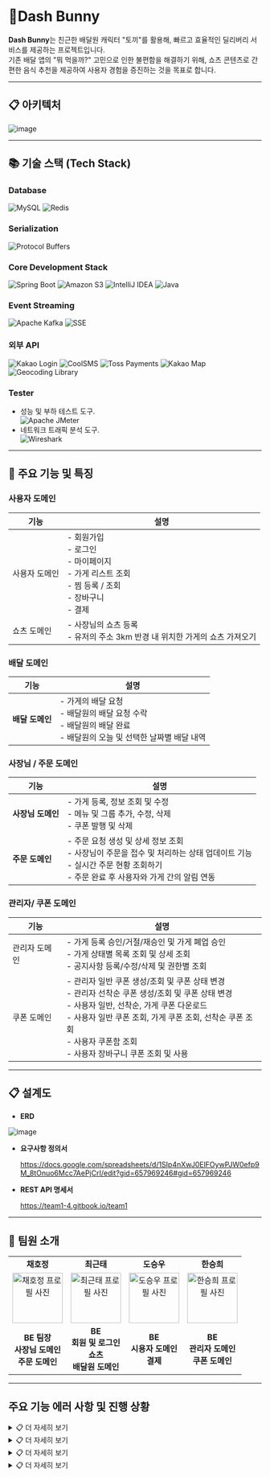 # 🐰**Dash Bunny**



**Dash Bunny**는 친근한 배달원 캐릭터 "토끼"를 활용해, 빠르고 효율적인 딜리버리 서비스를 제공하는 프로젝트입니다. <br>
기존 배달 앱의 "뭐 먹을까?" 고민으로 인한 불편함을 해결하기 위해, 쇼츠 콘텐츠로 간편한 음식 추천을 제공하여 사용자 경험을 증진하는 것을 목표로 합니다.

---

## 📋 아키텍처
![image](https://github.com/user-attachments/assets/a35e6f62-5e4e-4b8b-a647-9297a25310a1)

---

## 📚 기술 스택 (Tech Stack)

### Database
![MySQL](https://img.shields.io/badge/MySQL-4479A1?style=flat&logo=mysql&logoColor=white)
![Redis](https://img.shields.io/badge/Redis-DC382D?style=flat&logo=redis&logoColor=white)

### Serialization
![Protocol Buffers](https://img.shields.io/badge/Protocol%20Buffers-336691?style=flat&logo=protobuf&logoColor=white)

### Core Development Stack
![Spring Boot](https://img.shields.io/badge/Spring%20Boot-6DB33F?style=flat&logo=spring-boot&logoColor=white)
![Amazon S3](https://img.shields.io/badge/Amazon%20S3-569A31?style=flat&logo=amazon-s3&logoColor=white)
![IntelliJ IDEA](https://img.shields.io/badge/IntelliJ%20IDEA-000000?style=flat&logo=intellij-idea&logoColor=white)
![Java](https://img.shields.io/badge/Java-007396?style=flat&logo=java&logoColor=white)

### Event Streaming
![Apache Kafka](https://img.shields.io/badge/Apache%20Kafka-231F20?style=flat&logo=apache-kafka&logoColor=white)
![SSE](https://img.shields.io/badge/Spring%20SSE-6DB33F?style=flat&logo=java&logoColor=white)

### 외부 API
![Kakao Login](https://img.shields.io/badge/Kakao%20Login-FFCD00?style=flat&logo=kakao&logoColor=white)
![CoolSMS](https://img.shields.io/badge/CoolSMS-008ED2?style=flat&logo=twilio&logoColor=white)
![Toss Payments](https://img.shields.io/badge/Toss%20Payments-0054FF?style=flat&logo=tosspayments&logoColor=white)
![Kakao Map](https://img.shields.io/badge/Kakao%20Map-FFCD00?style=flat&logo=kakao&logoColor=white)
![Geocoding Library](https://img.shields.io/badge/Geocoding%20Library-4E73DF?style=flat&logo=google-maps&logoColor=white)

### Tester
 - 성능 및 부하 테스트 도구.  
  ![Apache JMeter](https://img.shields.io/badge/Apache%20JMeter-D22128?style=flat&logo=apache-jmeter&logoColor=white)  
 - 네트워크 트래픽 분석 도구.  
  ![Wireshark](https://img.shields.io/badge/Wireshark-1679A7?style=flat&logo=wireshark&logoColor=white)  
  
---


## 📌 주요 기능 및 특징

### **사용자 도메인**

| 기능                          | 설명                                                                                                                                                     |
|------------------------------------|------------------------------------------------------------------------------------------------------------------------------|
| 사용자 도메인                       | - 회원가입<br> - 로그인 <br> - 마이페이지 <br> - 가게 리스트 조회 <br> - 찜 등록 / 조회<br>- 장바구니<br>- 결제<br> 
| 쇼츠 도메인                       |- 사장님의 쇼츠 등록<br> - 유저의 주소 3km 반경 내 위치한 가게의 쇼츠 가져오기 

### **배달 도메인**                       
| **기능**                          | **설명**                                                                                              |
|------------------------------------|------------------------------------------------------------------------------------------------------|
| **배달 도메인**                     |- 가게의 배달 요청 <br>- 배달원의 배달 요청 수락<br>- 배달원의 배달 완료<br>- 배달원의 오늘 및 선택한 날짜별  배달 내역<br>                     |           

### **사장님 / 주문 도메인**

| **기능**                          | **설명**                                                                                              |
|------------------------------------|------------------------------------------------------------------------------------------------------|
| **사장님 도메인**                     | - 가게 등록, 정보 조회 및 수정<br>- 메뉴 및 그룹 추가, 수정, 삭제<br>- 쿠폰 발행 및 삭제                     |                    |
| **주문 도메인**                     | - 주문 요청 생성 및 상세 정보 조회<br>- 사장님이 주문을 접수 및 처리하는 상태 업데이트 기능<br>- 실시간 주문 현황 조회하기 <br>- 주문 완료 후 사용자와 가게 간의 알림 연동  |

### 관리자/ 쿠폰 도메인
| 기능                          | 설명                                                                                              |
|------------------------------------|------------------------------------------------------------------------------------------------------|
| 관리자 도메인                     | - 가게 등록 승인/거절/재승인 및 가게 폐업 승인<br>- 가게 상태별 목록 조회 및 상세 조회<br>- 공지사항 등록/수정/삭제 및 권한별 조회                    |                    |
| 쿠폰 도메인                     | - 관리자 일반 쿠폰 생성/조회 및 쿠폰 상태 변경 <br>- 관리자 선착순 쿠폰 생성/조회 및 쿠폰 상태 변경  <br>- 사용자 일반, 선착순, 가게 쿠폰 다운로드 <br>- 사용자 일반 쿠폰 조회, 가게 쿠폰 조회, 선착순 쿠폰 조회 <br>- 사용자 쿠폰함 조회 <br>- 사용자 장바구니 쿠폰 조회 및 사용 |

---
## 📋 설계도

- **ERD**
           
![image](https://github.com/user-attachments/assets/bcf22f74-51b7-4c79-845f-0da499da39d2)


- **요구사항 정의서**
  
  https://docs.google.com/spreadsheets/d/1SIp4nXwJ0ElFOywPJW0efp9M_8tOnuo6Mcc7AePjCrI/edit?gid=657969246#gid=657969246
  
- **REST API 명세서**

  https://team1-4.gitbook.io/team1

---

## 📌 팀원 소개

<table>
  <tbody>
    <!-- 첫 번째 행: 팀원 이름 -->
    <tr>
      <td align="center"><b>채호정</b></td>
      <td align="center"><b>최근태</b></td>
      <td align="center"><b>도승우</b></td>
      <td align="center"><b>한승희</b></td>
    </tr>
    <tr>
      <td align="center">
        <a href="https://github.com/Hojeong016">
          <img src="https://avatars.githubusercontent.com/Hojeong016" width="100px;" alt="채호정 프로필 사진"/>
        </a>
      </td>
      <td align="center">
        <a href="https://github.com/GeunTae-C">
           <img src="https://avatars.githubusercontent.com/GeunTae-C" width="100px;" alt="최근태 프로필 사진"/>
        </a>
      </td>
      <td align="center">
        <a href="https://github.com/MagongDo">
        <img src="https://avatars.githubusercontent.com/MagongDo" width="100px;" alt="도승우 프로필 사진"/>
        </a>
      </td>
      <td align="center">
        <a href="https://github.com/SeungHuiHan">
          <img src="https://avatars.githubusercontent.com/SeungHuiHan" width="100px;" alt="한승희 프로필 사진"/>
        </a>
      </td>
    </tr>
    <tr>
      <td align="center"><b>BE 팀장<br/>사장님 도메인<br>주문 도메인</b></td>
      <td align="center"><b>BE<br/>회원 및 로그인<br/>쇼츠<br/>배달원 도메인<br/></b></td>
      <td align="center"><b>BE<br/>시용자 도메인<br/>결제</b></td>
      <td align="center"><b>BE<br/>관리자 도메인<br/>쿠폰 도메인</td>
    </tr>
  </tbody>
</table>

---
## 주요 기능 에러 사항 및 진행 상황 

<details>
<summary>📋 더 자세히 보기</summary>

-작성

</details>

<details>
<summary>📋 더 자세히 보기</summary>

-작성

</details>

<details>
<summary>📋 더 자세히 보기</summary>

-작성

</details>

<details>
<summary>📋 더 자세히 보기</summary>

-작성

</details>


